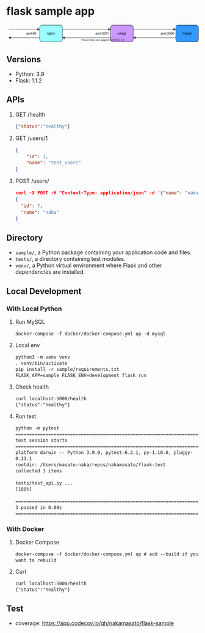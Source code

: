 # flask sample app

![](diagram.drawio.svg)

## Versions
- Python: 3.9
- Flask: 1.1.2
## APIs

1. GET /health
    ```json
    {"status":"healthy"}
    ```
1. GET /users/1
    ```json
    {
        "id": 1,
        "name": "test_user1"
    }
    ```
1. POST /users/
    ```json
    curl -X POST -H "Content-Type: application/json" -d '{"name": "naka", "email": "naka@example.com"}' localhost:5000/users
    {
      "id": 7,
      "name": "naka"
    }
    ```

## Directory

- `sample/`, a Python package containing your application code and files.
- `tests/`, a directory containing test modules.
- `venv/`, a Python virtual environment where Flask and other dependencies are installed.
## Local Development

### With Local Python

1. Run MySQL

    ```
    docker-compose -f docker/docker-compose.yml up -d mysql
    ```

1. Local env

    ```
    python3 -m venv venv
    . venv/bin/activate
    pip install -r sample/requirements.txt
    FLASK_APP=sample FLASK_ENV=development flask run
    ```

1. Check health

    ```
    curl localhost:5000/health
    {"status":"healthy"}
    ```

1. Run test

    ```
    python -m pytest
    ================================================================================= test session starts ==================================================================================
    platform darwin -- Python 3.9.0, pytest-6.2.1, py-1.10.0, pluggy-0.13.1
    rootdir: /Users/masato-naka/repos/nakamasato/flask-test
    collected 3 items

    tests/test_api.py ...                                                                                                                                                            [100%]

    ================================================================================== 3 passed in 0.08s ===================================================================================
    ```
### With Docker

1. Docker Compose

    ```
    docker-compose -f docker/docker-compose.yml up # add --build if you want to rebuild
    ```

1. Curl

    ```
    curl localhost:5000/health
    {"status":"healthy"}
    ```

## Test

- coverage: https://app.codecov.io/gh/nakamasato/flask-sample
